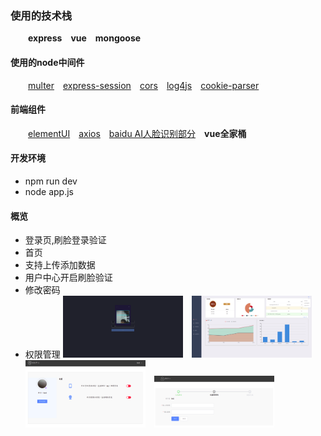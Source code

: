 ### 使用的技术栈
&ensp;&ensp;&ensp;&ensp;**express**&ensp;&ensp;**vue**&ensp;&ensp;**mongoose**
#### 使用的node中间件
&ensp;&ensp;&ensp;&ensp;[multer](https://github.com/expressjs/multer)&ensp;&ensp;[express-session](https://github.com/expressjs/session)&ensp;&ensp;[cors](https://github.com/expressjs/cors)&ensp;&ensp;[log4js](https://github.com/log4js-node/log4js-node)&ensp;&ensp;[cookie-parser](https://github.com/expressjs/cookie-parser)
#### 前端组件
&ensp;&ensp;&ensp;&ensp;[elementUI](http://element-cn.eleme.io)&ensp;&ensp;[axios](https://www.npmjs.com/package/axios)&ensp;&ensp;[baidu AI人脸识别部分](http://ai.baidu.com/tech/face)&ensp;&ensp;**vue全家桶**
#### 开发环境
* npm run dev
* node app.js
#### 概览
* 登录页,刷脸登录验证
* 首页
* 支持上传添加数据
* 用户中心开启刷脸验证
* 修改密码
* 权限管理
<img src="https://github.com/chiic/book-back/blob/master/overimgs/login.png" width="40%" height="40%"/>&ensp;&ensp;<img src="https://github.com/chiic/book-back/blob/master/overimgs/home.png" width="40%" height="40%"/>&ensp;&ensp;<img src="https://github.com/chiic/book-back/blob/master/overimgs/user.png" width="40%" height="40%"/>&ensp;&ensp;<img src="https://github.com/chiic/book-back/blob/master/overimgs/psd.png" width="40%" height="40%"/>
